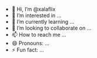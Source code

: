 - 👋 Hi, I’m @xalaflix
- 👀 I’m interested in ...
- 🌱 I’m currently learning ...
- 💞️ I’m looking to collaborate on ...
- 📫 How to reach me ...
- 😄 Pronouns: ...
- ⚡ Fun fact: ...

<!---
xalaflix/xalaflix is a ✨ special ✨ repository because its `README.md` (this file) appears on your GitHub profile.
You can click the Preview link to take a look at your changes.
--->
